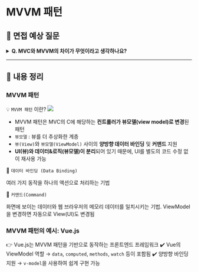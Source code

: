 # MVVM 패턴

## 📌 면접 예상 질문

<details>
  <summary><strong>Q. MVC와 MVVM의 차이가 무엇이라고 생각하나요?</strong></summary>
  <br />
  <p>MVC는 Model, View, Controller로 구성되어 컨트롤러가 사용자 입력을 처리하고 모델을 업데이트한 후 뷰에 반영하는 구조입니다. 하지만 뷰와 모델의 의존성이 높아 프로그램이 복잡해질수록 컨트롤러가 불필요하게 커지는 현상이 발생할 수 있습니다.</p>
  
  <p>MVVM은 이러한 문제점을 보완하기 위해 파생된 패턴으로, Model, View, ViewModel로 구성되어 컨트롤러 대신 뷰모델이 도입된 패턴입니다. 뷰모델이 뷰와 모델을 연결하고, 데이터 바인딩 등의 기능을 사용하여 뷰와 모델의 의존성을 낮추면서 유연한 코드 작성이 가능합니다.</p>
</details>

---

## 📌 내용 정리

### MVVM 패턴

💡 `MVVM 패턴` 이란?
![](https://velog.velcdn.com/images/chtoqur/post/1e062c35-167d-4d89-9818-e506d128d0bc/image.png)

- MVVM 패턴은 MVC의 C에 해당하는 **컨트롤러가 뷰모델(view model)로 변경**된 패턴
- `뷰모델` : 뷰를 더 추상화한 계층
- `뷰(View)`와 `뷰모델(ViewModel)` 사이의 **양방향 데이터 바인딩** 및 **커맨드** 지원
- **UI(뷰)와 데이터&로직(뷰모델)이 분리**되어 있기 때문에, UI를 별도의 코드 수정 없이 재사용 가능

🔗 `데이터 바인딩 (Data Binding)`

여러 가지 동작을 하나의 액션으로 처리하는 기법

🔗 `커맨드(Command)`

화면에 보이는 데이터와 웹 브라우저의 메모리 데이터를 일치시키는 기법. ViewModel을 변경하면 자동으로 View(UI)도 변경됨

### MVVM 패턴의 예시: Vue.js

👉 Vue.js는 MVVM 패턴을 기반으로 동작하는 프론트엔드 프레임워크
✔️ Vue의 ViewModel 역할 → `data`, `computed`, `methods`, `watch` 등이 포함됨
✔️ 양방향 바인딩 지원 → `v-model`을 사용하여 쉽게 구현 가능
